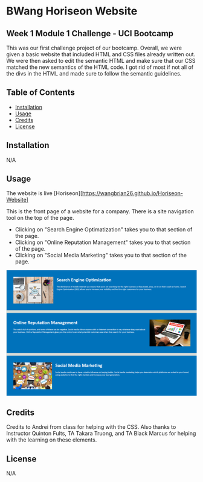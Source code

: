 # BWang Horiseon Website

## Week 1 Module 1 Challenge - UCI Bootcamp

This was our first challenge project of our bootcamp. Overall, we were given a basic website that included HTML and CSS files already written out. We were then asked to edit the semantic HTML and make sure that our CSS matched the new semantics of the HTML code. I got rid of most if not all of the divs in the HTML and made sure to follow the semantic guidelines. 

## Table of Contents

- [Installation](#installation)
- [Usage](#usage)
- [Credits](#credits)
- [License](#license)

## Installation

N/A

## Usage

The website is live [Horiseon][https://wangbrian26.github.io/Horiseon-Website]

This is the front page of a website for a company. There is a site navigation tool on the top of the page. 

- Clicking on "Search Engine Optimatization" takes you to that section of the page. 
- Clicking on "Online Reputation Management" takes you to that section of the page. 
- Clicking on "Social Media Marketing" takes you to that section of the page. 

![Section](./assets/images/Left.png)

## Credits

Credits to Andrei from class for helping with the CSS. Also thanks to Instructor Quinton Fults, TA Takara Truong, and TA Black Marcus for helping with the learning on these elements.

## License

N/A